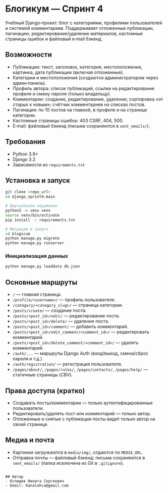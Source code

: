 # Блогикум — Спринт 4

Учебный Django‑проект: блог с категориями, профилями пользователей и системой комментариев. Поддерживает отложенные публикации, пагинацию, редактирование/удаление материалов, кастомные страницы ошибок и файловый e‑mail бэкенд.

## Возможности
- Публикации: текст, заголовок, категория, местоположение, картинка, дата публикации (включая отложенные).
- Категории и местоположения (создаются администратором через админ‑панель).
- Профиль автора: список публикаций, ссылки на редактирование профиля и смену пароля (только владельцу).
- Комментарии: создание, редактирование, удаление; сортировка «от старых к новым»; счётчик комментариев на списках постов.
- Пагинация: по 10 постов на главной, в профиле и на странице категории.
- Кастомные страницы ошибок: 403 CSRF, 404, 500.
- E‑mail: файловый бэкенд (письма сохраняются в `sent_emails/`).

## Требования
- Python 3.9+
- Django 3.2
- Зависимости из `requirements.txt`

## Установка и запуск
```bash
git clone <repo_url>
cd django_sprint4-main

# Виртуальное окружение
python3 -m venv venv
source venv/bin/activate
pip install -r requirements.txt

# Миграции и запуск
cd blogicum
python manage.py migrate
python manage.py runserver
```

### Инициализация данных
```bash
python manage.py loaddata db.json
```

## Основные маршруты
- `/` — главная страница.
- `/profile/<username>/` — профиль пользователя.
- `/category/<category_slug>/` — страница категории.
- `/posts/create/` — создание поста.
- `/posts/<post_id>/edit/` — редактирование поста.
- `/posts/<post_id>/delete/` — удаление поста.
- `/posts/<post_id>/comment/` — добавить комментарий.
- `/posts/<post_id>/edit_comment/<comment_id>/` — редактировать комментарий.
- `/posts/<post_id>/delete_comment/<comment_id>/` — удалить комментарий.
- `/auth/...` — маршруты Django Auth (вход/выход, смена/сброс пароля и т.д.).
- `/auth/registration/` — регистрация пользователя.
- `/pages/about/`, `/pages/rules/`, `/pages/contacts/`, `/pages/help/` — статичные страницы (CBV).

## Права доступа (кратко)
- Создавать посты/комментарии — только аутентифицированные пользователи.
- Редактировать/удалять пост или комментарий — только автор.
- Отложенные и снятые с публикации посты видит только автор на своей странице.

## Медиа и почта
- Картинки загружаются в `media/img/`, отдаются по `MEDIA_URL`.
- Отправка почты — файловый бэкенд: письма сохраняются в `sent_emails/` (папка исключена из Git в `.gitignore`).

```

## Автор
- Оспищев Никита Сергеевич
- Email: Kanalohca@gmail.com
